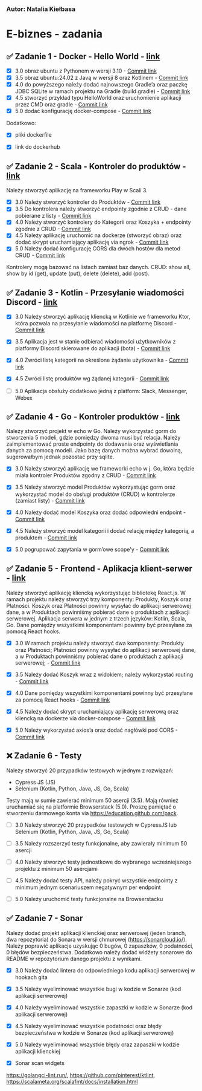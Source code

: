 ### Autor: Natalia Kiełbasa

# E-biznes - zadania

## ✅ Zadanie 1 - Docker - Hello World - [link](https://github.com/velar3n/E_biznes/tree/main/zad_1)
- [x] 3.0 obraz ubuntu z Pythonem w wersji 3.10 - [Commit link](https://github.com/velar3n/E_biznes/commit/bebb102ae6a43852b67fdc92711f5201810da221)
- [x] 3.5 obraz ubuntu:24.02 z Javą w wersji 8 oraz Kotlinem - [Commit link](https://github.com/velar3n/E_biznes/commit/cd1b62ac3aa93c2ffe6cdf3d812efe6d33a38741)
- [x] 4.0 do powyższego należy dodać najnowszego Gradle’a oraz paczkę JDBC SQLite w ramach projektu na Gradle (build.gradle) - [Commit link](https://github.com/velar3n/E_biznes/commit/cd1b62ac3aa93c2ffe6cdf3d812efe6d33a38741)
- [x] 4.5 stworzyć przykład typu HelloWorld oraz uruchomienie aplikacji przez CMD oraz gradle - [Commit link](https://github.com/velar3n/E_biznes/commit/a1ab8944d09e15742b431c2d0bfb00f304b96aae)
- [x] 5.0 dodać konfigurację docker-compose - [Commit link](https://github.com/velar3n/E_biznes/commit/a1ab8944d09e15742b431c2d0bfb00f304b96aae)

Dodatkowo:
- [x] pliki dockerfile
- [x] link do dockerhub


## ✅ Zadanie 2 - Scala - Kontroler do produktów - [link](https://github.com/velar3n/E_biznes/tree/main/zad_2)
Należy stworzyć aplikację na frameworku Play w Scali 3.
- [x] 3.0 Należy stworzyć kontroler do Produktów - [Commit link](https://github.com/velar3n/E_biznes/commit/0fed769d043e9755111b4f69dd73d37aa1a01d99)
- [x] 3.5 Do kontrolera należy stworzyć endpointy zgodnie z CRUD - dane pobierane z listy - [Commit link](https://github.com/velar3n/E_biznes/commit/0fed769d043e9755111b4f69dd73d37aa1a01d99)
- [x] 4.0 Należy stworzyć kontrolery do Kategorii oraz Koszyka + endpointy zgodnie z CRUD - [Commit link](https://github.com/velar3n/E_biznes/commit/77cecc8cf4a97c438b5234b80078d9517401a286)
- [x] 4.5 Należy aplikację uruchomić na dockerze (stworzyć obraz) oraz dodać skrypt uruchamiający aplikację via ngrok - [Commit link](https://github.com/velar3n/E_biznes/commit/8b2f8b7eb95589840ba4af885b251ed1c53c0654)
- [x] 5.0 Należy dodać konfigurację CORS dla dwóch hostów dla metod CRUD - [Commit link](https://github.com/velar3n/E_biznes/commit/2b2d1c06f00a97296c3e55c7e150c5e351aa44f9)

Kontrolery mogą bazować na listach zamiast baz danych. CRUD: show all, show by id (get), update (put), delete (delete), add (post). 


## ✅ Zadanie 3 - Kotlin - Przesyłanie wiadomości Discord - [link](https://github.com/velar3n/E_biznes/tree/main/zad_3)
- [x] 3.0 Należy stworzyć aplikację kliencką w Kotlinie we frameworku Ktor, która pozwala na przesyłanie wiadomości na platformę Discord - [Commit link](https://github.com/velar3n/E_biznes/commit/26b7573445c79ecb60bb911d03789c44f7912f02)
- [x] 3.5 Aplikacja jest w stanie odbierać wiadomości użytkowników z platformy Discord skierowane do aplikacji (bota) - [Commit link](https://github.com/velar3n/E_biznes/commit/26b7573445c79ecb60bb911d03789c44f7912f02)
- [x] 4.0 Zwróci listę kategorii na określone żądanie użytkownika - [Commit link](https://github.com/velar3n/E_biznes/commit/26b7573445c79ecb60bb911d03789c44f7912f02)
- [x] 4.5 Zwróci listę produktów wg żądanej kategorii - [Commit link](https://github.com/velar3n/E_biznes/commit/26b7573445c79ecb60bb911d03789c44f7912f02)
- [ ] 5.0 Aplikacja obsłuży dodatkowo jedną z platform: Slack, Messenger, Webex


## ✅ Zadanie 4 - Go - Kontroler produktów - [link](https://github.com/velar3n/E_biznes/tree/main/zad_4)

Należy stworzyć projekt w echo w Go. Należy wykorzystać gorm do stworzenia 5 modeli, gdzie pomiędzy dwoma musi być relacja. Należy zaimplementować proste endpointy do dodawania oraz wyświetlania danych za pomocą modeli. Jako bazę danych można wybrać dowolną, sugerowałbym jednak pozostać przy sqlite.

- [x] 3.0 Należy stworzyć aplikację we frameworki echo w j. Go, która będzie miała kontroler Produktów zgodny z CRUD - [Commit link](https://github.com/velar3n/E_biznes/commit/ff7cfdec32a45abcefc85545650536a8deb9360a)
- [x] 3.5 Należy stworzyć model Produktów wykorzystując gorm oraz wykorzystać model do obsługi produktów (CRUD) w kontrolerze (zamiast listy) - [Commit link](https://github.com/velar3n/E_biznes/commit/ff7cfdec32a45abcefc85545650536a8deb9360a)
- [x] 4.0 Należy dodać model Koszyka oraz dodać odpowiedni endpoint - [Commit link](https://github.com/velar3n/E_biznes/commit/d2591521fdfa6fd161f06c68bc2be6487e346681)
- [x] 4.5 Należy stworzyć model kategorii i dodać relację między kategorią, a produktem - [Commit link](https://github.com/velar3n/E_biznes/commit/d2591521fdfa6fd161f06c68bc2be6487e346681)
- [x] 5.0 pogrupować zapytania w gorm’owe scope'y - [Commit link](https://github.com/velar3n/E_biznes/commit/d2591521fdfa6fd161f06c68bc2be6487e346681)


## ✅ Zadanie 5 - Frontend - Aplikacja klient-serwer - [link](https://github.com/velar3n/E_biznes/tree/main/zad_5)

Należy stworzyć aplikację kliencką wykorzystując bibliotekę React.js. W ramach projektu należy stworzyć trzy komponenty: Produkty, Koszyk oraz Płatności. Koszyk oraz Płatności powinny wysyłać do aplikacji serwerowej dane, a w Produktach powinniśmy pobierać dane o produktach z aplikacji serwerowej. Aplikacja serwera w jednym z trzech języków: Kotlin, Scala, Go. Dane pomiędzy wszystkimi komponentami powinny być przesyłane za pomocą React hooks.

- [x] 3.0 W ramach projektu należy stworzyć dwa komponenty: Produkty oraz Płatności; Płatności powinny wysyłać do aplikacji serwerowej dane, a w Produktach powinniśmy pobierać dane o produktach z aplikacji serwerowej; - [Commit link](https://github.com/velar3n/E_biznes/commit/e0498703417d0a5b4daaae577f420683c91bc0b0)
- [x] 3.5 Należy dodać Koszyk wraz z widokiem; należy wykorzystać routing - [Commit link](https://github.com/velar3n/E_biznes/commit/e0498703417d0a5b4daaae577f420683c91bc0b0)
- [x] 4.0 Dane pomiędzy wszystkimi komponentami powinny być przesyłane za pomocą React hooks - [Commit link](https://github.com/velar3n/E_biznes/commit/e0498703417d0a5b4daaae577f420683c91bc0b0)
- [x] 4.5 Należy dodać skrypt uruchamiający aplikację serwerową oraz kliencką na dockerze via docker-compose - [Commit link](https://github.com/velar3n/E_biznes/commit/4918195568f2a72abc3446285e281ba20c4b2493)
- [x] 5.0 Należy wykorzystać axios’a oraz dodać nagłówki pod CORS - [Commit link](https://github.com/velar3n/E_biznes/commit/e0498703417d0a5b4daaae577f420683c91bc0b0)


## ❌ Zadanie 6 - Testy

Należy stworzyć 20 przypadków testowych w jednym z rozwiązań:
- Cypress JS (JS)
- Selenium (Kotlin, Python, Java, JS, Go, Scala)

Testy mają w sumie zawierać minimum 50 asercji (3.5). Mają również uruchamiać się na platformie Browserstack (5.0). Proszę pamiętać o stworzeniu darmowego konta via https://education.github.com/pack.

- [ ] 3.0 Należy stworzyć 20 przypadków testowych w CypressJS lub Selenium (Kotlin, Python, Java, JS, Go, Scala)
- [ ] 3.5 Należy rozszerzyć testy funkcjonalne, aby zawierały minimum 50 asercji
- [ ] 4.0 Należy stworzyć testy jednostkowe do wybranego wcześniejszego projektu z minimum 50 asercjami
- [ ] 4.5 Należy dodać testy API, należy pokryć wszystkie endpointy z minimum jednym scenariuszem negatywnym per endpoint
- [ ] 5.0 Należy uruchomić testy funkcjonalne na Browserstacku


## ✅ Zadanie 7 - Sonar

Należy dodać projekt aplikacji klienckiej oraz serwerowej (jeden branch, dwa repozytoria) do Sonara w wersji chmurowej (https://sonarcloud.io/). Należy poprawić aplikacje uzyskując 0 bugów, 0 zapaszków, 0 podatności, 0 błędów bezpieczeństwa. Dodatkowo należy dodać widżety sonarowe do README w repozytorium danego projektu z wynikami.
 
- [x] 3.0 Należy dodać lintera do odpowiedniego kodu aplikacji serwerowej w hookach gita
- [x] 3.5 Należy wyeliminować wszystkie bugi w kodzie w Sonarze (kod aplikacji serwerowej)
- [x] 4.0 Należy wyeliminować wszystkie zapaszki w kodzie w Sonarze (kod aplikacji serwerowej)
- [x] 4.5 Należy wyeliminować wszystkie podatności oraz błędy bezpieczeństwa w kodzie w Sonarze (kod aplikacji serwerowej)
- [x] 5.0 Należy wyeliminować wszystkie błędy oraz zapaszki w kodzie aplikacji klienckiej

- [x] Sonar scan widgets

https://golangci-lint.run/, 
https://github.com/pinterest/ktlint, 
https://scalameta.org/scalafmt/docs/installation.html
